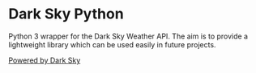 # Dark Sky Python

Python 3 wrapper for the Dark Sky Weather API. The aim is to provide a lightweight library which can be used easily in future projects.

[Powered by Dark Sky](https://darksky.net/poweredby/)
